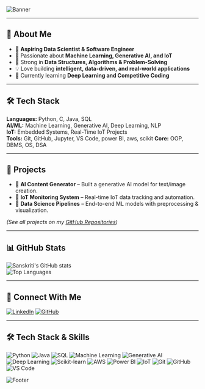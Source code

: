 <!-- Profile Banner -->
![Banner](https://capsule-render.vercel.app/api?type=waving&color=gradient&height=180&section=header&text=Hi%20👋,%20I'm%20Sanskriti%20Jaiswal&fontSize=40&fontAlignY=35&animation=fadeIn&fontColor=ffffff)

---

## 🚀 **About Me**
- 🎯 **Aspiring Data Scientist & Software Engineer**  
- 🤖 Passionate about **Machine Learning, Generative AI, and IoT**  
- 🧠 Strong in **Data Structures, Algorithms & Problem-Solving**  
- 💡 Love building **intelligent, data-driven, and real-world applications**  
- 🌱 Currently learning **Deep Learning and Competitive Coding**  

---

## 🛠 **Tech Stack**
**Languages:** Python, C, Java, SQL  
**AI/ML:** Machine Learning, Generative AI, Deep Learning, NLP  
**IoT:** Embedded Systems, Real-Time IoT Projects  
**Tools:** Git, GitHub, Jupyter, VS Code,  power BI, aws, scikit
**Core:** OOP, DBMS, OS, DSA  

---

## 🌟 **Projects**
- 🔹 **AI Content Generator** – Built a generative AI model for text/image creation.  
- 🔹 **IoT Monitoring System** – Real-time IoT data tracking and automation.  
- 🔹 **Data Science Pipelines** – End-to-end ML models with preprocessing & visualization.  

*(See all projects on my [GitHub Repositories](https://github.com/sanskritijaiswal22))*  

---

## 📊 **GitHub Stats**
![Sanskriti's GitHub stats](https://github-readme-stats.vercel.app/api?username=sanskritijaiswal22&show_icons=true&theme=radical&hide_border=true)  
![Top Languages](https://github-readme-stats.vercel.app/api/top-langs/?username=sanskritijaiswal22&layout=compact&theme=radical&hide_border=true)  

---

## 🔗 **Connect With Me**
[![LinkedIn](https://img.shields.io/badge/LinkedIn-Connect-blue?style=for-the-badge&logo=linkedin)](https://linkedin.com/in/sanskriti-jaiswal-5711b9246)
[![GitHub](https://img.shields.io/badge/GitHub-Profile-black?style=for-the-badge&logo=github)](https://github.com/sanskritijaiswal22)

---
## 🛠 **Tech Stack & Skills**
![Python](https://img.shields.io/badge/Python-3776AB?style=for-the-badge&logo=python&logoColor=white)
![Java](https://img.shields.io/badge/Java-007396?style=for-the-badge&logo=openjdk&logoColor=white)
![SQL](https://img.shields.io/badge/SQL-003B57?style=for-the-badge&logo=postgresql&logoColor=white)
![Machine Learning](https://img.shields.io/badge/Machine%20Learning-102230?style=for-the-badge&logo=tensorflow&logoColor=FF6F00)
![Generative AI](https://img.shields.io/badge/Generative%20AI-8E44AD?style=for-the-badge&logo=openai&logoColor=white)
![Deep Learning](https://img.shields.io/badge/Deep%20Learning-FF6F00?style=for-the-badge&logo=keras&logoColor=white)
![Scikit-learn](https://img.shields.io/badge/Scikit--learn-F7931E?style=for-the-badge&logo=scikit-learn&logoColor=white)
![AWS](https://img.shields.io/badge/AWS-FF9900?style=for-the-badge&logo=amazonaws&logoColor=white)
![Power BI](https://img.shields.io/badge/Power%20BI-F2C811?style=for-the-badge&logo=powerbi&logoColor=black)
![IoT](https://img.shields.io/badge/IoT-009688?style=for-the-badge&logo=raspberrypi&logoColor=white)
![Git](https://img.shields.io/badge/Git-F05032?style=for-the-badge&logo=git&logoColor=white)
![GitHub](https://img.shields.io/badge/GitHub-181717?style=for-the-badge&logo=github&logoColor=white)
![VS Code](https://img.shields.io/badge/VS%20Code-007ACC?style=for-the-badge&logo=visualstudiocode&logoColor=white)

<!-- Footer Banner -->
![Footer](https://capsule-render.vercel.app/api?type=waving&color=gradient&height=100&section=footer)


<!--
**sanskritijaiswal22/sanskritijaiswal22** is a ✨ _special_ ✨ repository because its `README.md` (this file) appears on your GitHub profile.

Here are some ideas to get you started:

- 🔭 I’m currently working on ...
- 🌱 I’m currently learning ...
- 👯 I’m looking to collaborate on ...
- 🤔 I’m looking for help with ...
- 💬 Ask me about ...
- 📫 How to reach me: ...
- 😄 Pronouns: ...
- ⚡ Fun fact: ...
-->
